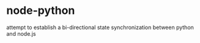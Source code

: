 node-python
===========


attempt to establish a bi-directional state synchronization between python and node.js
 


